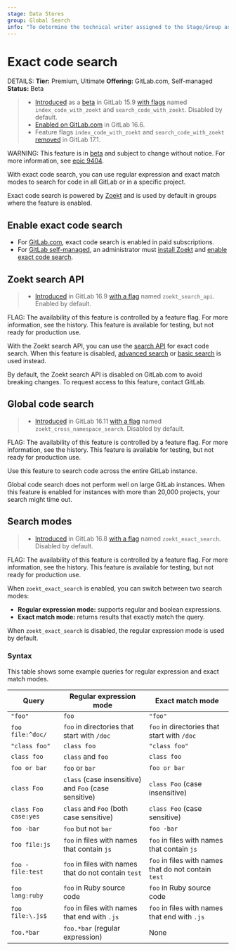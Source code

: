 ```yaml
---
stage: Data Stores
group: Global Search
info: "To determine the technical writer assigned to the Stage/Group associated with this page, see https://handbook.gitlab.com/handbook/product/ux/technical-writing/#assignments"
---
```


# Exact code search

DETAILS:
**Tier:** Premium, Ultimate
**Offering:** GitLab.com, Self-managed
**Status:** Beta

> - [Introduced](https://gitlab.com/gitlab-org/gitlab/-/merge_requests/105049) as a [beta](../../policy/experiment-beta-support.md#beta) in GitLab 15.9 [with flags](../../administration/feature_flags.md) named `index_code_with_zoekt` and `search_code_with_zoekt`. Disabled by default.
> - [Enabled on GitLab.com](https://gitlab.com/gitlab-org/gitlab/-/issues/388519) in GitLab 16.6.
> - Feature flags `index_code_with_zoekt` and `search_code_with_zoekt` [removed](https://gitlab.com/gitlab-org/gitlab/-/merge_requests/148378) in GitLab 17.1.

WARNING:
This feature is in [beta](../../policy/experiment-beta-support.md#beta) and subject to change without notice.
For more information, see [epic 9404](https://gitlab.com/groups/gitlab-org/-/epics/9404).

With exact code search, you can use regular expression and exact match modes
to search for code in all GitLab or in a specific project.

Exact code search is powered by [Zoekt](https://github.com/sourcegraph/zoekt)
and is used by default in groups where the feature is enabled.

## Enable exact code search

- For [GitLab.com](../../subscriptions/gitlab_com/index.md),
  exact code search is enabled in paid subscriptions.
- For [GitLab self-managed](../../subscriptions/self_managed/index.md), an administrator must
  [install Zoekt](../../integration/exact_code_search/zoekt.md#install-zoekt) and
  [enable exact code search](../../integration/exact_code_search/zoekt.md#enable-exact-code-search).

## Zoekt search API

> - [Introduced](https://gitlab.com/gitlab-org/gitlab/-/merge_requests/143666) in GitLab 16.9 [with a flag](../../administration/feature_flags.md) named `zoekt_search_api`. Enabled by default.

FLAG:
The availability of this feature is controlled by a feature flag.
For more information, see the history.
This feature is available for testing, but not ready for production use.

With the Zoekt search API, you can use the [search API](../../api/search.md) for exact code search.
When this feature is disabled, [advanced search](advanced_search.md) or [basic search](index.md) is used instead.

By default, the Zoekt search API is disabled on GitLab.com to avoid breaking changes.
To request access to this feature, contact GitLab.

## Global code search

> - [Introduced](https://gitlab.com/gitlab-org/gitlab/-/merge_requests/147077) in GitLab 16.11 [with a flag](../../administration/feature_flags.md) named `zoekt_cross_namespace_search`. Disabled by default.

FLAG:
The availability of this feature is controlled by a feature flag.
For more information, see the history.
This feature is available for testing, but not ready for production use.

Use this feature to search code across the entire GitLab instance.

Global code search does not perform well on large GitLab instances.
When this feature is enabled for instances with more than 20,000 projects, your search might time out.

## Search modes

> - [Introduced](https://gitlab.com/gitlab-org/gitlab/-/issues/434417) in GitLab 16.8 [with a flag](../../administration/feature_flags.md) named `zoekt_exact_search`. Disabled by default.

FLAG:
The availability of this feature is controlled by a feature flag.
For more information, see the history.
This feature is available for testing, but not ready for production use.

When `zoekt_exact_search` is enabled, you can switch between two search modes:

- **Regular expression mode:** supports regular and boolean expressions.
- **Exact match mode:** returns results that exactly match the query.

When `zoekt_exact_search` is disabled, the regular expression mode is used by default.

### Syntax

This table shows some example queries for regular expression and exact match modes.

| Query                | Regular expression mode                               | Exact match mode               |
| -------------------- | ----------------------------------------------------- | ------------------------------ |
| `"foo"`              | `foo`                                                 | `"foo"`                        |
| `foo file:^doc/`     | `foo` in directories that start with `/doc`           | `foo` in directories that start with `/doc` |
| `"class foo"`        | `class foo`                                           | `"class foo"`                  |
| `class foo`          | `class` and `foo`                                     | `class foo`                    |
| `foo or bar`         | `foo` or `bar`                                        | `foo or bar`                   |
| `class Foo`          | `class` (case insensitive) and `Foo` (case sensitive) | `class Foo` (case insensitive) |
| `class Foo case:yes` | `class` and `Foo` (both case sensitive)               | `class Foo` (case sensitive)   |
| `foo -bar`           | `foo` but not `bar`                                   | `foo -bar`                     |
| `foo file:js`        | `foo` in files with names that contain `js`           | `foo` in files with names that contain `js` |
| `foo -file:test`     | `foo` in files with names that do not contain `test`  | `foo` in files with names that do not contain `test` |
| `foo lang:ruby`      | `foo` in Ruby source code                             | `foo` in Ruby source code      |
| `foo file:\.js$`     | `foo` in files with names that end with `.js`         | `foo` in files with names that end with `.js` |
| `foo.*bar`           | `foo.*bar` (regular expression)                       | None                           |
